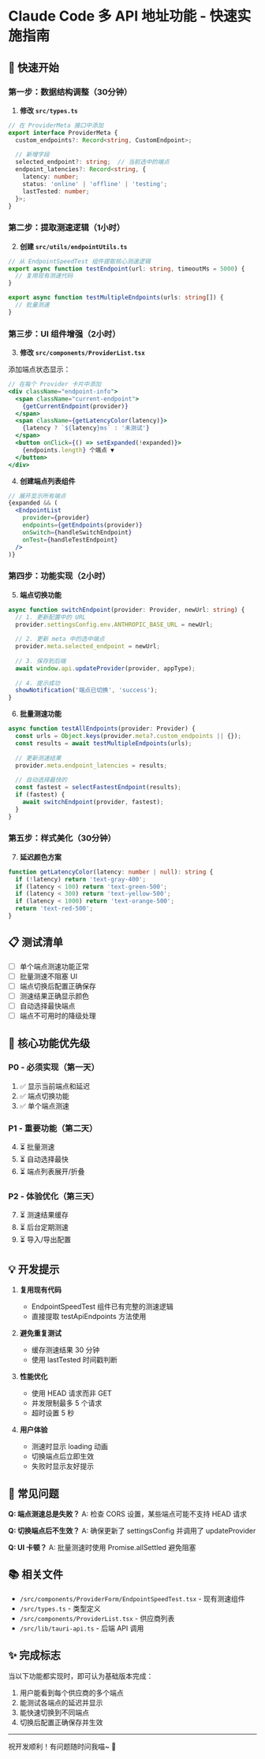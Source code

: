 # Claude Code 多 API 地址功能 - 快速实施指南

## 🚀 快速开始

### 第一步：数据结构调整（30分钟）

1. **修改 `src/types.ts`**
```typescript
// 在 ProviderMeta 接口中添加
export interface ProviderMeta {
  custom_endpoints?: Record<string, CustomEndpoint>;
  
  // 新增字段
  selected_endpoint?: string;  // 当前选中的端点
  endpoint_latencies?: Record<string, {
    latency: number;
    status: 'online' | 'offline' | 'testing';  
    lastTested: number;
  }>;
}
```

### 第二步：提取测速逻辑（1小时）

2. **创建 `src/utils/endpointUtils.ts`**
```typescript
// 从 EndpointSpeedTest 组件提取核心测速逻辑
export async function testEndpoint(url: string, timeoutMs = 5000) {
  // 复用现有测速代码
}

export async function testMultipleEndpoints(urls: string[]) {
  // 批量测速
}
```

### 第三步：UI 组件增强（2小时）

3. **修改 `src/components/ProviderList.tsx`**

添加端点状态显示：
```jsx
// 在每个 Provider 卡片中添加
<div className="endpoint-info">
  <span className="current-endpoint">
    {getCurrentEndpoint(provider)}
  </span>
  <span className={getLatencyColor(latency)}>
    {latency ? `${latency}ms` : '未测试'}
  </span>
  <button onClick={() => setExpanded(!expanded)}>
    {endpoints.length} 个端点 ▼
  </button>
</div>
```

4. **创建端点列表组件**
```jsx
// 展开显示所有端点
{expanded && (
  <EndpointList
    provider={provider}
    endpoints={getEndpoints(provider)}
    onSwitch={handleSwitchEndpoint}
    onTest={handleTestEndpoint}
  />
)}
```

### 第四步：功能实现（2小时）

5. **端点切换功能**
```typescript
async function switchEndpoint(provider: Provider, newUrl: string) {
  // 1. 更新配置中的 URL
  provider.settingsConfig.env.ANTHROPIC_BASE_URL = newUrl;
  
  // 2. 更新 meta 中的选中端点
  provider.meta.selected_endpoint = newUrl;
  
  // 3. 保存到后端
  await window.api.updateProvider(provider, appType);
  
  // 4. 提示成功
  showNotification('端点已切换', 'success');
}
```

6. **批量测速功能**
```typescript
async function testAllEndpoints(provider: Provider) {
  const urls = Object.keys(provider.meta?.custom_endpoints || {});
  const results = await testMultipleEndpoints(urls);
  
  // 更新测速结果
  provider.meta.endpoint_latencies = results;
  
  // 自动选择最快的
  const fastest = selectFastestEndpoint(results);
  if (fastest) {
    await switchEndpoint(provider, fastest);
  }
}
```

### 第五步：样式美化（30分钟）

7. **延迟颜色方案**
```typescript
function getLatencyColor(latency: number | null): string {
  if (!latency) return 'text-gray-400';
  if (latency < 100) return 'text-green-500';
  if (latency < 300) return 'text-yellow-500';
  if (latency < 1000) return 'text-orange-500';
  return 'text-red-500';
}
```

## 📋 测试清单

- [ ] 单个端点测速功能正常
- [ ] 批量测速不阻塞 UI
- [ ] 端点切换后配置正确保存
- [ ] 测速结果正确显示颜色
- [ ] 自动选择最快端点
- [ ] 端点不可用时的降级处理

## 🎯 核心功能优先级

### P0 - 必须实现（第一天）
1. ✅ 显示当前端点和延迟
2. ✅ 端点切换功能
3. ✅ 单个端点测速

### P1 - 重要功能（第二天）
4. ⏳ 批量测速
5. ⏳ 自动选择最快
6. ⏳ 端点列表展开/折叠

### P2 - 体验优化（第三天）
7. ⏳ 测速结果缓存
8. ⏳ 后台定期测速
9. ⏳ 导入/导出配置

## 💡 开发提示

1. **复用现有代码**
   - EndpointSpeedTest 组件已有完整的测速逻辑
   - 直接提取 testApiEndpoints 方法使用

2. **避免重复测试**
   - 缓存测速结果 30 分钟
   - 使用 lastTested 时间戳判断

3. **性能优化**
   - 使用 HEAD 请求而非 GET
   - 并发限制最多 5 个请求
   - 超时设置 5 秒

4. **用户体验**
   - 测速时显示 loading 动画
   - 切换端点后立即生效
   - 失败时显示友好提示

## 🐛 常见问题

**Q: 端点测速总是失败？**
A: 检查 CORS 设置，某些端点可能不支持 HEAD 请求

**Q: 切换端点后不生效？**
A: 确保更新了 settingsConfig 并调用了 updateProvider

**Q: UI 卡顿？**
A: 批量测速时使用 Promise.allSettled 避免阻塞

## 📚 相关文件

- `/src/components/ProviderForm/EndpointSpeedTest.tsx` - 现有测速组件
- `/src/types.ts` - 类型定义
- `/src/components/ProviderList.tsx` - 供应商列表
- `/src/lib/tauri-api.ts` - 后端 API 调用

## ✨ 完成标志

当以下功能都实现时，即可认为基础版本完成：

1. 用户能看到每个供应商的多个端点
2. 能测试各端点的延迟并显示
3. 能快速切换到不同端点
4. 切换后配置正确保存并生效

---

祝开发顺利！有问题随时问我喵~ 🐾
